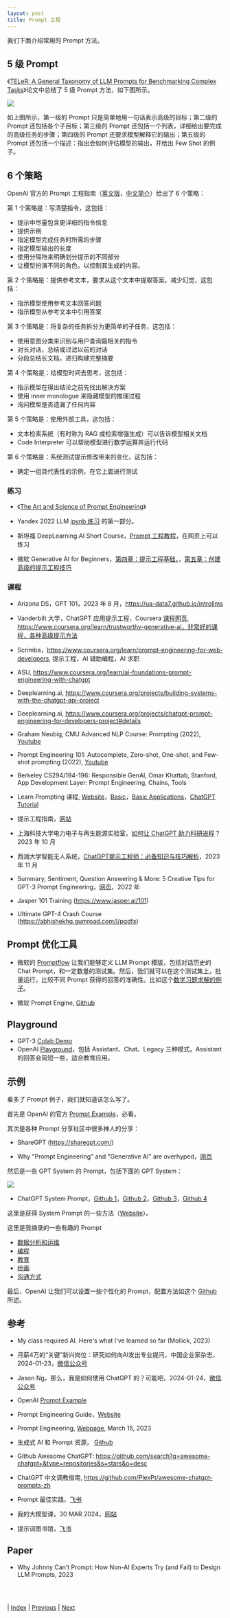 ```yaml
---
layout: post
title: Prompt 工程
---
```


我们下面介绍常用的 Prompt 方法。

## 5 级 Prompt

《[TELeR: A General Taxonomy of LLM Prompts for Benchmarking Complex Tasks](https://arxiv.org/pdf/2305.11430.pdf)》论文中总结了 5 级 Prompt 方法，如下图所示。

![](fig/5-level.png)

如上图所示，第一级的 Prompt 只是简单地用一句话表示高级的目标；第二级的 Prompt 还包括各个子目标；第三级的 Prompt 还包括一个列表，详细给出要完成的高级任务的步骤；第四级的 Prompt 还要求模型解释它的输出；第五级的 Prompt 还包括一个描述：指出会如何评估模型的输出，并给出 Few Shot 的例子。

## 6 个策略

OpenAI 官方的 Prompt 工程指南（[英文版](https://platform.openai.com/docs/guides/prompt-engineering)，[中文简介](https://mp.weixin.qq.com/s/4HMdDXFdAanrCwZyAZcNXg)）给出了 6 个策略：

第 1 个策略是：写清楚指令，这包括：
- 提示中尽量包含更详细的指令信息
- 提供示例
- 指定模型完成任务时所需的步骤
- 指定模型输出的长度
- 使用分隔符来明确划分提示的不同部分
- 让模型扮演不同的角色，以控制其生成的内容。

第 2 个策略是：提供参考文本，要求从这个文本中提取答案，减少幻觉，这包括：
- 指示模型使用参考文本回答问题
- 指示模型从参考文本中引用答案

第 3 个策略是：将复杂的任务拆分为更简单的子任务，这包括：
- 使用意图分类来识别与用户查询最相关的指令
- 对长对话，总结或过滤以前的对话
- 分段总结长文档，递归构建完整摘要

第 4 个策略是：给模型时间去思考，这包括：
- 指示模型在得出结论之前先找出解决方案
- 使用 inner monologue 来隐藏模型的推理过程
- 询问模型是否遗漏了任何内容

第 5 个策略是：使用外部工具，这包括：
- 文本检索系统（有时称为 RAG 或检索增强生成）可以告诉模型相关文档
- Code Interpreter 可以帮助模型进行数学运算并运行代码

第 6 个策略是：系统测试提示修改带来的变化，这包括：
- 确定一组具代表性的示例，在它上面进行测试

### 练习

- 《[The Art and Science of Prompt Engineering](https://wandb.ai/darek/llmapps/reports/The-Art-and-Science-of-Prompt-Engineering--Vmlldzo1MzM1NDMy)》

- Yandex 2022 LLM [ipynb 练习](https://github.com/yandexdataschool/nlp_course/blob/2022/week08_llm/practice.ipynb) 的第一部分。

- 斯坦福 DeepLearning.AI Short Course，[Prompt 工程教程](https://learn.deeplearning.ai/chatgpt-prompt-eng/lesson/1/introduction)，在网页上可以练习

- 微软 Generative AI for Beginners，[第四章：提示工程基础，](https://github.com/microsoft/generative-ai-for-beginners/blob/main/04-prompt-engineering-fundamentals/translations/cn/README.md?WT.mc_id=academic-105485-koreyst)，[第五章：创建高级的提示工程技巧](https://github.com/microsoft/generative-ai-for-beginners/blob/main/05-advanced-prompts/translations/cn/README.md?WT.mc_id=academic-105485-koreyst)

### 课程

- Arizona DS，GPT 101，2023 年 8 月，https://ua-data7.github.io/introllms

- Vanderbilt 大学，ChatGPT 应用提示工程，Coursera [课程网页](https://www.coursera.org/learn/prompt-engineering), https://www.coursera.org/learn/trustworthy-generative-ai，非常好的课程，各种高级提示方法

- Scrimba，https://www.coursera.org/learn/prompt-engineering-for-web-developers, 提示工程，AI 辅助编程，AI 求职

- ASU, https://www.coursera.org/learn/ai-foundations-prompt-engineering-with-chatgpt

- Deeplearning.ai, https://www.coursera.org/projects/building-systems-with-the-chatgpt-api-project

- Deeplearning.ai, https://www.coursera.org/projects/chatgpt-prompt-engineering-for-developers-project#details

- Graham Neubig, CMU Advanced NLP Course: Prompting (2022), [Youtube](https://www.youtube.com/watch?v=5ef83Wljm-M)

- Prompt Engineering 101: Autocomplete, Zero-shot, One-shot, and Few-shot prompting (2022), [Youtube](https://www.youtube.com/watch?v=v2gD8BHOaX4)

- Berkeley CS294/194-196: Responsible GenAI, Omar Khattab, Stanford, App Development Layer: Prompt Engineering, Chains, Tools

- Learn Prompting 课程, [Website](https://learnprompting.org/docs/intro)，[Basic](https://learnprompting.org/docs/category/-basics)，[Basic Applications](https://learnprompting.org/docs/category/-basic-applications)，[ChatGPT Tutorial](https://learningprompt.wiki/docs/chatgpt-learning-path) 

- 提示工程指南，[网站](https://www.promptingguide.ai/)

- 上海科技大学电力电子与再生能源实验室，[如何让 ChatGPT 助力科研进程](https://zhuanlan.zhihu.com/p/662192875)？2023 年 10 月

- 西湖大学智能无人系统，[ChatGPT提示工程师：必备知识与技巧解析](https://www.bilibili.com/read/cv27830700/)，2023 年 11 月

- Summary, Sentiment, Question Answering & More: 5 Creative Tips for GPT-3 Prompt Engineering，[网页](https://wandb.ai/ivangoncharov/GPT-3/reports/Summary-Sentiment-Question-Answering-More-5-Creative-Tips-for-GPT-3-Prompt-Engineering--VmlldzoxODY0Nzky)，2022 年

- Jasper 101 Training (https://www.jasper.ai/101)

- Ultimate GPT-4 Crash Course (https://abhishekhq.gumroad.com/l/pqdfx)

## Prompt 优化工具

- 微软的 [Promptflow](https://github.com/microsoft/promptflow) 让我们能够定义 LLM Prompt 模版，包括对话历史的 Chat Prompt，和一定数量的测试集。然后，我们就可以在这个测试集上，批量运行，比较不同 Prompt 获得的回答的准确性。比如这个[数学习题求解的例子](https://github.com/microsoft/promptflow/blob/main/examples/tutorials/flow-fine-tuning-evaluation/promptflow-quality-improvement.md)。

- 微软 Prompt Engine, [Github](https://github.com/microsoft/prompt-engine)

## Playground

- GPT-3 [Colab Demo](https://colab.research.google.com/drive/16WRWYYoulZrR0FLQqjoRNoxL7frtBZ1c?usp=sharing)
- OpenAI [Playground](https://platform.openai.com/playground)，包括 Assistant、Chat、Legacy 三种模式。Assistant 的回答会简短一些，适合教育应用。

## 示例

看多了 Prompt 例子，我们就知道该怎么写了。

首先是 OpenAI 的官方 [Prompt Example](https://platform.openai.com/examples)，必看。

其次是各种 Prompt 分享社区中很多神人的分享：

- ShareGPT (https://sharegpt.com/)

- Why "Prompt Engineering" and "Generative AI" are overhyped，[网页](https://www.latent.space/p/why-prompt-engineering-and-generative)

然后是一些 GPT System 的 Prompt，包括下面的 GPT System：

![](./fig/misc-app.jpg)

- ChatGPT System Prompt，[Github 1](https://github.com/LouisShark/chatgpt_system_prompt)，[Github 2](https://github.com/spdustin/ChatGPT-AutoExpert/blob/main/_system-prompts/gpts/README.md)，[Github 3](https://github.com/linexjlin/GPTs)，[Github 4](https://github.com/mustvlad/ChatGPT-System-Prompts/)

这里是获得 System Prompt 的一些方法（[Website](https://zhuanlan.zhihu.com/p/667229277)）。

这里是我摘录的一些有趣的 Prompt
- [数据分析和运维](3-10-prompt-aiops.md)
- [编程](3-10-prompt-coding.md)
- [教育](3-10-prompt-edu.md)
- [绘画](3-10-prompt-vision.md)
- [沟通方式](3-10-prompt-style.md)

最后，OpenAI 让我们可以设置一些个性化的 Prompt，配置方法如这个 [Github](https://github.com/spdustin/ChatGPT-AutoExpert/) 所述。

## 参考

- My class required AI. Here's what I've learned so far (Mollick, 2023)
- 月薪4万的“关键”新兴岗位：研究如何向AI发出专业提问，中国企业家杂志，2024-01-23，[微信公众号](https://mp.weixin.qq.com/s/tabh8Pkcvrvy7_qe6niJ4A)
- Jason Ng，那么，我是如何使用 ChatGPT 的？可能吧，2024-01-24，[微信公众号](https://mp.weixin.qq.com/s/K3mjmkLye79Khem18QHORw)
- OpenAI [Prompt Example](https://platform.openai.com/examples) 
- Prompt Engineering Guide，[Website](https://www.promptingguide.ai/) 
- Prompt Engineering, [Webpage](https://lilianweng.github.io/posts/2023-03-15-prompt-engineering/), March 15, 2023
- 生成式 AI 和 Prompt 资源， [Github](https://github.com/swyxio/ai-notes#top-prompt-engineering-reads)
- Github Awesome ChatGPT: https://github.com/search?q=awesome-chatgpt+&type=repositories&s=stars&o=desc
- ChatGPT 中文调教指南, https://github.com/PlexPt/awesome-chatgpt-prompts-zh

- Prompt 最佳实践，[飞书](https://waytoagi.feishu.cn/wiki/NbqXwHXrkiYWKVkFTbmcwxQqntb)

- 我的大模型课，30 MAR 2024，[网站](https://ishell.online/blog/llm_course/)
- 提示词图书馆，[飞书](https://vxc3hj17dym.feishu.cn/wiki/NqZRw9lGKiqiaTkxevXcEF73nQe?table=tblJmjjUu2j9PPvC&view=vew2fUKa8m)

## Paper

- Why Johnny Can’t Prompt: How Non-AI Experts Try (and Fail) to Design LLM Prompts, 2023

##
<br/>

| [Index](./) | [Previous](3-1-run) | [Next](3-10-prompt-analysis)
